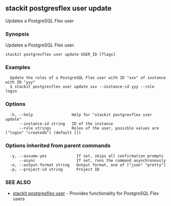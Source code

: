 ## stackit postgresflex user update

Updates a PostgreSQL Flex user

### Synopsis

Updates a PostgreSQL Flex user.

```
stackit postgresflex user update USER_ID [flags]
```

### Examples

```
  Update the roles of a PostgreSQL Flex user with ID "xxx" of instance with ID "yyy"
  $ stackit postgresflex user update xxx --instance-id yyy --role login
```

### Options

```
  -h, --help                 Help for "stackit postgresflex user update"
      --instance-id string   ID of the instance
      --role strings         Roles of the user, possible values are ["login" "createdb"] (default [])
```

### Options inherited from parent commands

```
  -y, --assume-yes             If set, skips all confirmation prompts
      --async                  If set, runs the command asynchronously
  -o, --output-format string   Output format, one of ["json" "pretty"]
  -p, --project-id string      Project ID
```

### SEE ALSO

* [stackit postgresflex user](./stackit_postgresflex_user.md)	 - Provides functionality for PostgreSQL Flex users

